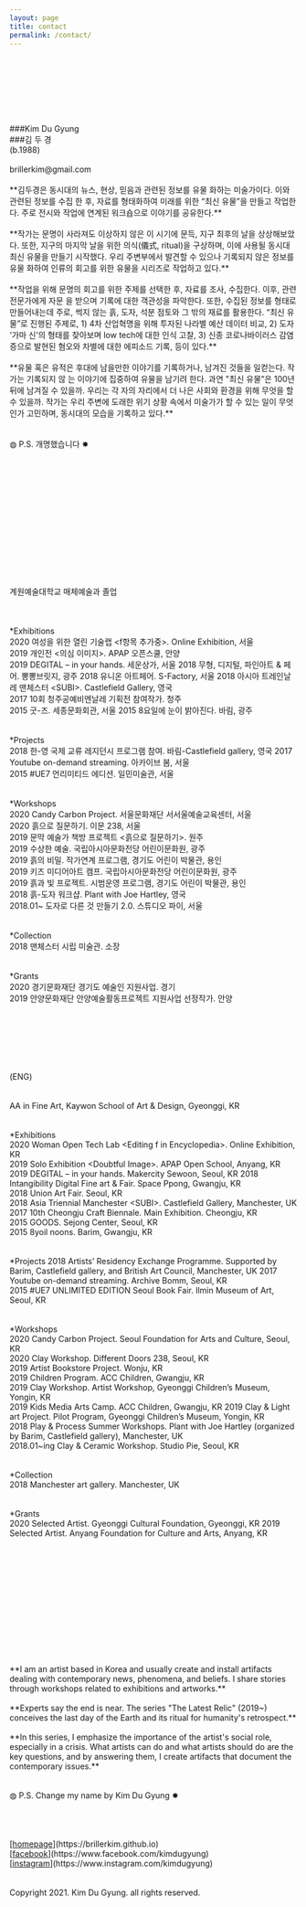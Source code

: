 ```yaml
---
layout: page
title: contact
permalink: /contact/
---
```

<br>
<br>
<br>
<br>
<br>
<br>
<br>
###Kim Du Gyung<br> 
###김 두 경 
<br>
(b.1988)<br>
<br>
brillerkim@gmail.com<br>
<br>
**김두경은 동시대의 뉴스, 현상, 믿음과 관련된 정보를 유물 화하는 미술가이다. 이와 관련된 정보를 수집 한 후, 자료를 형태화하여 미래를 위한 “최신 유물”을 만들고 작업한다. 주로 전시와 작업에 연계된 워크숍으로 이야기를 공유한다.**<br>
<br>
**작가는 문명이 사라져도 이상하지 않은 이 시기에 문득, 지구 최후의 날을 상상해보았다. 또한, 지구의 마지막 날을 위한 의식(儀式, ritual)을 구상하며, 이에 사용될 동시대 최신 유물을 만들기 시작했다. 우리 주변부에서 발견할 수 있으나 기록되지 않은 정보를 유물 화하여 인류의 회고를 위한 유물을 시리즈로 작업하고 있다.**<br>
<br>
**작업을 위해 문명의 회고를 위한 주제를 선택한 후, 자료를 조사, 수집한다. 이후, 관련 전문가에게 자문 을 받으며 기록에 대한 객관성을 파악한다. 또한, 수집된 정보를 형태로 만들어내는데 주로, 썩지 않는 흙, 도자, 석분 점토와 그 밖의 재료를 활용한다. “최신 유물”로 진행된 주제로,
1) 4차 산업혁명을 위해 투자된 나라별 예산 데이터 비교,
2) 도자 ‘가마 신’의 형태를 찾아보며 low tech에 대한 인식 고찰,
3) 신종 코로나바이러스 감염증으로 발현된 혐오와 차별에 대한 에피소드 기록,
등이 있다.**<br>
<br>
**유물 혹은 유적은 후대에 남을만한 이야기를 기록하거나, 남겨진 것들을 일컫는다. 작가는 기록되지 않 는 이야기에 집중하여 유물을 남기려 한다. 과연 "최신 유물”은 100년 뒤에 남겨질 수 있을까. 우리는 각 자의 자리에서 더 나은 사회와 환경을 위해 무엇을 할 수 있을까. 작가는 우리 주변에 도래한 위기 상황 속에서 미술가가 할 수 있는 일이 무엇인가 고민하며, 동시대의 모습을 기록하고 있다.**<br>
<br> 
<br> 
◍ P.S. 개명했습니다 ✸ 
<br>
<br>
<br>
<br>
<br>
<br>
<br>
<br>
<br>
<br>
<br>
<br>
<br>
<br>
<br>
계원예술대학교 매체예술과 졸업 
<br>
<br>
<br>
<br>
*Exhibitions
<br>
2020 여성을 위한 열린 기술랩 &#60;f항목 추가중&#62;. Online Exhibition, 서울<br>
2019 개인전 &#60;의심 이미지&#62;. APAP 오픈스쿨, 안양<br>
2019 DEGITAL – in your hands. 세운상가, 서울  
2018 무형, 디지털, 파인아트 & 페어. 뽕뽕브릿지, 광주  
2018 유니온 아트페어. S-Factory, 서울  
2018 아시아 트레인날레 맨체스터 &#60;SUBI&#62;. Castlefield Gallery, 영국<br> 
2017 10회 청주공예비엔날레 기획전 참여작가. 청주<br> 
2015 굿-즈. 세종문화회관, 서울  
2015 8요일에 눈이 밝아진다. 바림, 광주 
<br>
<br>
<br>
*Projects
<br>
2018 한-영 국제 교류 레지던시 프로그램 참여. 바림-Castlefield gallery, 영국    
2017 Youtube on-demand streaming. 아카이브 봄, 서울<br>
2015 #UE7 언리미티드 에디션. 일민미술관, 서울
<br>
<br>
<br>
*Workshops
<br>
2020 Candy Carbon Project. 서울문화재단 서서울예술교육센터, 서울<br>
2020 흙으로 질문하기. 이문 238, 서울<br>
2019 문막 예술가 책방 프로젝트 &#60;흙으로 질문하기&#62;. 원주<br>
2019 수상한 예술. 국립아시아문화전당 어린이문화원, 광주<br>
2019 흙의 비밀. 작가연계 프로그램, 경기도 어린이 박물관, 용인<br>
2019 키즈 미디어아트 캠프. 국립아시아문화전당 어린이문화원, 광주<br>
2019 흙과 빛 프로젝트. 시범운영 프로그램, 경기도 어린이 박물관, 용인<br>
2018 흙-도자 워크샵. Plant with Joe Hartley, 영국<br> 
2018.01~ 도자로 다른 것 만들기 2.0. 스튜디오 파이, 서울 
<br>
<br>
<br>
*Collection 
<br>
2018 맨체스터 시립 미술관. 소장
<br>
<br>
<br>
*Grants
<br>
2020 경기문화재단 경기도 예술인 지원사업. 경기<br>
2019 안양문화재단 안양예술활동프로젝트 지원사업 선정작가. 안양     
<br>
<br> 
<br>
<br>
<br>
<br>
<br>
<br>
(ENG)
<br>
<br>
<br>
AA in Fine Art, Kaywon School of Art & Design, Gyeonggi, KR  
<br>
<br>
<br>
*Exhibitions
<br>
2020 Woman Open Tech Lab &#60;Editing f in Encyclopedia&#62;. Online Exhibition, KR<br> 
2019 Solo Exhibition &#60;Doubtful Image&#62;. APAP Open School, Anyang, KR<br> 
2019 DEGITAL – in your hands. Makercity Sewoon, Seoul, KR   
2018 Intangibility Digital Fine art & Fair. Space Ppong, Gwangju, KR<br> 
2018 Union Art Fair. Seoul, KR<br> 
2018 Asia Triennial Manchester &#60;SUBI&#62;. Castlefield Gallery, Manchester, UK<br>
2017 10th Cheongju Craft Biennale. Main Exhibition. Cheongju, KR<br> 
2015 GOODS. Sejong Center, Seoul, KR<br> 
2015 8yoil noons. Barim, Gwangju, KR
<br>
<br>
<br>
*Projects    
2018 Artists’ Residency Exchange Programme. Supported by Barim, Castlefield gallery, and British Art Council, Manchester, UK  
2017 Youtube on-demand streaming. Archive Bomm, Seoul, KR<br> 
2015 #UE7 UNLIMITED EDITION Seoul Book Fair. Ilmin Museum of Art, Seoul, KR
<br>
<br>
<br>
*Workshops
<br>
2020 Candy Carbon Project. Seoul Foundation for Arts and Culture, Seoul, KR<br>
2020 Clay Workshop. Different Doors 238, Seoul, KR<br>
2019 Artist Bookstore Project. Wonju, KR<br> 
2019 Children Program. ACC Children, Gwangju, KR<br> 
2019 Clay Workshop. Artist Workshop, Gyeonggi Children’s Museum, Yongin, KR<br>
2019 Kids Media Arts Camp. ACC Children, Gwangju, KR  
2019 Clay & Light art Project. Pilot Program, Gyeonggi Children’s Museum, Yongin, KR<br> 
2018 Play & Process Summer Workshops. Plant with Joe Hartley (organized by Barim, Castlefield gallery), Manchester, UK<br> 
2018.01~ing Clay & Ceramic Workshop. Studio Pie, Seoul, KR
<br>
<br>
<br>
*Collection 
<br>
2018 Manchester art gallery. Manchester, UK 
<br>
<br>
<br>
*Grants
<br>
2020 Selected Artist. Gyeonggi Cultural Foundation, Gyeonggi, KR   
2019 Selected Artist. Anyang Foundation for Culture and Arts, Anyang, KR   
<br>
<br>  
<br>
<br>
<br>
<br>
<br>
<br>
<br>
<br>
<br>
<br>
<br>
<br>
**I am an artist based in Korea and usually create and install artifacts dealing with contemporary news, phenomena, and beliefs. I share stories through workshops related to exhibitions and artworks.**<br>
<br>
**Experts say the end is near. The series "The Latest Relic" (2019~) conceives the last day of the Earth and its ritual for humanity's retrospect.**<br>
<br>
**In this series, I emphasize the importance of the artist's social role, especially in a crisis. What artists can do and what artists should do are the key questions, and by answering them, I create artifacts that document the contemporary issues.**<br>
<br>
<br>
◍ P.S. Change my name by Kim Du Gyung ✸ 
<br>
<br>
<br>
<br>
<br>
[<U>homepage</U>](https://brillerkim.github.io)<br>
[<U>facebook</U>](https://www.facebook.com/kimdugyung)<br>
[<U>instagram</U>](https://www.instagram.com/kimdugyung)<br>
<br>
<br>
Copyright 2021. Kim Du Gyung. all rights reserved.
<br>
<br>
<br>
<br>